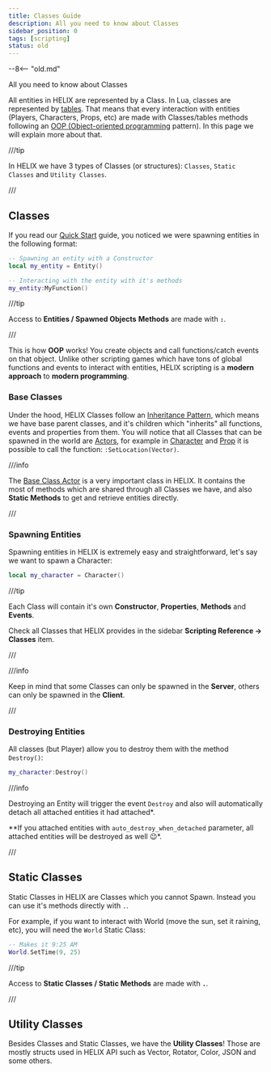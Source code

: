 ```yaml
---
title: Classes Guide
description: All you need to know about Classes
sidebar_position: 0
tags: [scripting]
status: old
---
```


--8<-- "old.md"


All you need to know about Classes

All entities in HELIX are represented by a Class. In Lua, classes are represented by [tables](/scripting-reference/glossary/basic-types.md#table). That means that every interaction with entities (Players, Characters, Props, etc) are made with Classes/tables methods following an [OOP \(Object-oriented programming](https://en.wikipedia.org/wiki/Object-oriented_programming) pattern\). In this page we will explain more about that.

///tip

In HELIX we have 3 types of Classes (or structures): `Classes`, `Static Classes` and `Utility Classes`.

///


## Classes

If you read our [Quick Start](/getting-started/quick-start.mdx) guide, you noticed we were spawning entities in the following format:

```lua
-- Spawning an entity with a Constructor
local my_entity = Entity()

-- Interacting with the entity with it's methods
my_entity:MyFunction()
```

///tip

Access to **Entities / Spawned Objects** **Methods** are made with **`:`**.

///

This is how **OOP** works! You create objects and call functions/catch events on that object. Unlike other scripting games which have tons of global functions and events to interact with entities, HELIX scripting is a **modern approach** to **modern programming**.


### Base Classes

Under the hood, HELIX Classes follow an [Inheritance Pattern](https://en.wikipedia.org/wiki/Inheritance_%28object-oriented_programming%29), which means we have base parent classes, and it's children which "inherits" all functions, events and properties from them. You will notice that all Classes that can be spawned in the world are [Actors](/scripting-reference/classes/base-classes/actor.mdx), for example in [Character](/scripting-reference/classes/character.mdx) and [Prop](/scripting-reference/classes/prop.mdx) it is possible to call the function: `:SetLocation(Vector)`.

///info

The [Base Class Actor](/scripting-reference/classes/base-classes/actor.mdx) is a very important class in HELIX. It contains the most of methods which are shared through all Classes we have, and also **Static Methods** to get and retrieve entities directly.

///


### Spawning Entities

Spawning entities in HELIX is extremely easy and straightforward, let's say we want to spawn a Character:

```lua title="Server/Index.lua"
local my_character = Character()
```

///tip

Each Class will contain it's own **Constructor**, **Properties**, **Methods** and **Events**.

Check all Classes that HELIX provides in the sidebar **Scripting Reference -> Classes** item.

///

///info

Keep in mind that some Classes can only be spawned in the **Server**, others can only be spawned in the **Client**.

///


### Destroying Entities

All classes \(but Player\) allow you to destroy them with the method `Destroy()`:

```lua title="Server/Index.lua"
my_character:Destroy()
```

///info

Destroying an Entity will trigger the event `Destroy` and also will automatically detach all attached entities it had attached*.

**If you attached entities with `auto_destroy_when_detached` parameter, all attached entities will be destroyed as well 😉*.

///


## Static Classes

Static Classes in HELIX are Classes which you cannot Spawn. Instead you can use it's methods directly with `.`.

For example, if you want to interact with World \(move the sun, set it raining, etc\), you will need the `World` Static Class:

```lua title="Client/Index.lua"
-- Makes it 9:25 AM
World.SetTime(9, 25)
```

///tip

Access to **Static Classes / Static Methods** are made with **`.`**.

///


## Utility Classes

Besides Classes and Static Classes, we have the **Utility Classes**! Those are mostly structs used in HELIX API such as Vector, Rotator, Color, JSON and some others.
